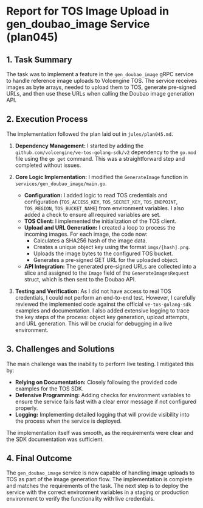 # Report for TOS Image Upload in gen_doubao_image Service (plan045)

## 1. Task Summary

The task was to implement a feature in the `gen_doubao_image` gRPC service to handle reference image uploads to Volcengine TOS. The service receives images as byte arrays, needed to upload them to TOS, generate pre-signed URLs, and then use these URLs when calling the Doubao image generation API.

## 2. Execution Process

The implementation followed the plan laid out in `jules/plan045.md`.

1.  **Dependency Management:** I started by adding the `github.com/volcengine/ve-tos-golang-sdk/v2` dependency to the `go.mod` file using the `go get` command. This was a straightforward step and completed without issues.

2.  **Core Logic Implementation:** I modified the `GenerateImage` function in `services/gen_doubao_image/main.go`.
    - **Configuration:** I added logic to read TOS credentials and configuration (`TOS_ACCESS_KEY`, `TOS_SECRET_KEY`, `TOS_ENDPOINT`, `TOS_REGION`, `TOS_BUCKET_NAME`) from environment variables. I also added a check to ensure all required variables are set.
    - **TOS Client:** I implemented the initialization of the TOS client.
    - **Upload and URL Generation:** I created a loop to process the incoming images. For each image, the code now:
        - Calculates a SHA256 hash of the image data.
        - Creates a unique object key using the format `imgs/[hash].png`.
        - Uploads the image bytes to the configured TOS bucket.
        - Generates a pre-signed GET URL for the uploaded object.
    - **API Integration:** The generated pre-signed URLs are collected into a slice and assigned to the `Image` field of the `GenerateImagesRequest` struct, which is then sent to the Doubao API.

3.  **Testing and Verification:** As I did not have access to real TOS credentials, I could not perform an end-to-end test. However, I carefully reviewed the implemented code against the official `ve-tos-golang-sdk` examples and documentation. I also added extensive logging to trace the key steps of the process: object key generation, upload attempts, and URL generation. This will be crucial for debugging in a live environment.

## 3. Challenges and Solutions

The main challenge was the inability to perform live testing. I mitigated this by:
-   **Relying on Documentation:** Closely following the provided code examples for the TOS SDK.
-   **Defensive Programming:** Adding checks for environment variables to ensure the service fails fast with a clear error message if not configured properly.
-   **Logging:** Implementing detailed logging that will provide visibility into the process when the service is deployed.

The implementation itself was smooth, as the requirements were clear and the SDK documentation was sufficient.

## 4. Final Outcome

The `gen_doubao_image` service is now capable of handling image uploads to TOS as part of the image generation flow. The implementation is complete and matches the requirements of the task. The next step is to deploy the service with the correct environment variables in a staging or production environment to verify the functionality with live credentials.
